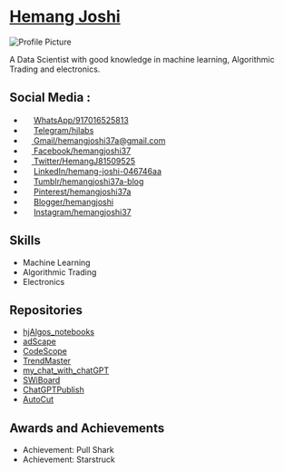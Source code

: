 # [Hemang Joshi](https://github.com/hemangjoshi37a)

![Profile Picture]([path-to-profile-picture](https://avatars.githubusercontent.com/u/12392345))

A Data Scientist with good knowledge in machine learning, Algorithmic Trading and electronics.

## Social Media :
* <img src="https://raw.githubusercontent.com/bradvin/social-share-urls/master/images/logo-icons/whatsapp.jpg" width="15px;"/> [WhatsApp/917016525813](https://wa.me/917016525813)
* <img src="https://raw.githubusercontent.com/bradvin/social-share-urls/master/images/logo-icons/telegram.me.jpg" width="15px;"/> [Telegram/hjlabs](https://t.me/hjlabs)
* [<img src="https://raw.githubusercontent.com/bradvin/social-share-urls/master/images/logo-icons/email.jpg" width="15px;"/> Gmail/hemangjoshi37a@gmail.com](mailto:hemangjoshi37a@gmail.com)
* [<img src="https://raw.githubusercontent.com/bradvin/social-share-urls/master/images/logo-icons/facebook.jpg" width="15px;"/> Facebook/hemangjoshi37](https://www.facebook.com/hemangjoshi37/)
* [<img src="https://raw.githubusercontent.com/bradvin/social-share-urls/master/images/logo-icons/twitter.jpg" width="15px;"/> Twitter/HemangJ81509525](https://twitter.com/HemangJ81509525)
* <img src="https://raw.githubusercontent.com/bradvin/social-share-urls/master/images/logo-icons/linkedin.jpg" width="15px;"/> [LinkedIn/hemang-joshi-046746aa](https://www.linkedin.com/in/hemang-joshi-046746aa/)
* <img src="https://raw.githubusercontent.com/bradvin/social-share-urls/master/images/logo-icons/tumblr.jpg" width="15px;"/> [Tumblr/hemangjoshi37a-blog](https://www.tumblr.com/blog/hemangjoshi37a-blog)
* <img src="https://raw.githubusercontent.com/bradvin/social-share-urls/master/images/logo-icons/pinterest.jpg" width="15px;"/> [Pinterest/hemangjoshi37a](https://in.pinterest.com/hemangjoshi37a/)
* <img src="https://raw.githubusercontent.com/bradvin/social-share-urls/master/images/logo-icons/blogger.jpg" width="15px;"/> [Blogger/hemangjoshi](http://hemangjoshi.blogspot.com/)
* <img src="https://raw.githubusercontent.com/bradvin/social-share-urls/master/images/logo-icons/instapaper.jpg" width="15px;"/> [Instagram/hemangjoshi37](https://www.instagram.com/hemangjoshi37/)

## Skills
- Machine Learning
- Algorithmic Trading
- Electronics

## Repositories
- [hjAlgos_notebooks](https://github.com/yourusername/hjAlgos_notebooks)
- [adScape](https://github.com/yourusername/adScape)
- [CodeScope](https://github.com/yourusername/CodeScope)
- [TrendMaster](https://github.com/yourusername/TrendMaster)
- [my_chat_with_chatGPT](https://github.com/yourusername/my_chat_with_chatGPT)
- [SWiBoard](https://github.com/yourusername/SWiBoard)
- [ChatGPTPublish](https://github.com/yourusername/ChatGPTPublish)
- [AutoCut](https://github.com/yourusername/AutoCut)

## Awards and Achievements
- Achievement: Pull Shark
- Achievement: Starstruck
